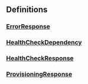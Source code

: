 
<a name="definitions"></a>
## Definitions

<a name="ref-errorresponse"></a>
### [ErrorResponse](definitions/ErrorResponse.md#errorresponse)

<a name="ref-healthcheckdependency"></a>
### [HealthCheckDependency](definitions/HealthCheckDependency.md#healthcheckdependency)

<a name="ref-healthcheckresponse"></a>
### [HealthCheckResponse](definitions/HealthCheckResponse.md#healthcheckresponse)

<a name="ref-provisioningresponse"></a>
### [ProvisioningResponse](definitions/ProvisioningResponse.md#provisioningresponse)


